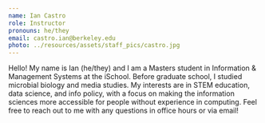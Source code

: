 ```yaml
---
name: Ian Castro
role: Instructor
pronouns: he/they
email: castro.ian@berkeley.edu
photo: ../resources/assets/staff_pics/castro.jpg
---
```


Hello! My name is Ian (he/they) and I am a Masters student in Information & Management Systems at the iSchool. Before graduate school, I studied microbial biology and media studies. My interests are in STEM education, data science, and info policy, with a focus on making the information sciences more accessible for people without experience in computing. Feel free to reach out to me with any questions in office hours or via email!
